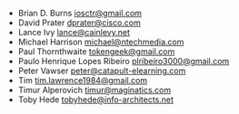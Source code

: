 * Brian D. Burns <iosctr@gmail.com>
* David Prater <dprater@cisco.com>
* Lance Ivy <lance@cainlevy.net>
* Michael Harrison <michael@ntechmedia.com>
* Paul Thornthwaite <tokengeek@gmail.com>
* Paulo Henrique Lopes Ribeiro <plribeiro3000@gmail.com>
* Peter Vawser <peter@catapult-elearning.com>
* Tim <tim.lawrence1984@gmail.com>
* Timur Alperovich <timur@maginatics.com>
* Toby Hede <tobyhede@info-architects.net>
